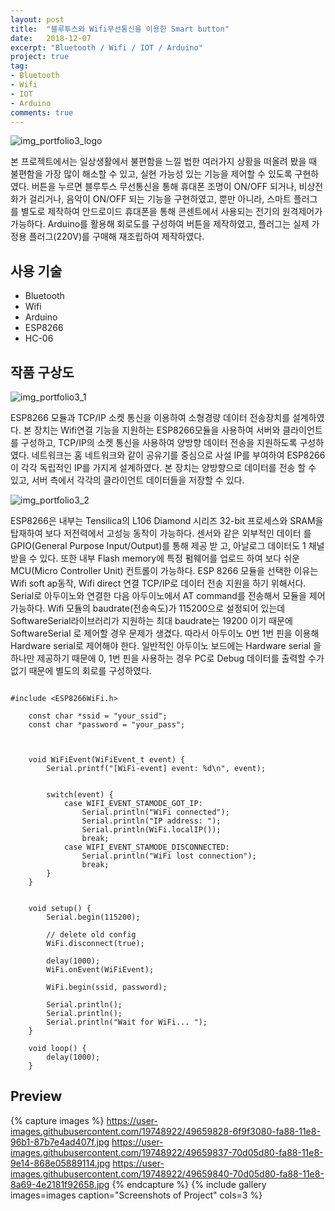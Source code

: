 ```yaml
---
layout: post
title:  "블루투스와 Wifi무선통신을 이용한 Smart button"
date:   2018-12-07
excerpt: "Bluetooth / Wifi / IOT / Arduino"
project: true
tag:
- Bluetooth
- Wifi
- IOT
- Arduino
comments: true
---
```


![img_portfolio3_logo](https://user-images.githubusercontent.com/19748922/49659841-7168f400-fa88-11e8-93b0-000946d2f4ba.jpg)


 본 프로젝트에서는 일상생활에서 불편함을 느낄 법한 여러가지 상황을 떠올려 봤을 때 불편함을 가장 많이 해소할 수 있고, 실현 가능성 있는 기능을 제어할 수 있도록 구현하였다. 버튼을 누르면 블루투스 무선통신을 통해 휴대폰 조명이 ON/OFF 되거나, 비상전화가 걸리거나, 음악이 ON/OFF 되는 기능을 구현하였고, 뿐만 아니라, 스마트 플러그를 별도로 제작하여 안드로이드 휴대폰을 통해 콘센트에서 사용되는 전기의 원격제어가 가능하다. Arduino를 활용해 회로도를 구성하여 버튼을 제작하였고, 플러그는 실제 가정용 플러그(220V)를 구매해 재조립하여 제작하였다.



## 사용 기술
* Bluetooth
* Wifi
* Arduino
* ESP8266
* HC-06


## 작품 구상도

![img_portfolio3_1](https://user-images.githubusercontent.com/19748922/49659824-6e6e0380-fa88-11e8-8b57-206e91a22e40.jpg)


ESP8266 모듈과 TCP/IP 소켓 통신을 이용하여 소형경량 데이터 전송장치를 설계하였다. 본 장치는 Wifi연결 기능을 지원하는 ESP8266모듈을 사용하여 서버와 클라이언트를 구성하고, TCP/IP의 소켓 통신을 사용하여 양방향 데이터 전송을 지원하도록 구성하였다. 네트워크는 홈 네트워크와 같이 공유기를 중심으로 사설 IP를 부여하여 ESP8266이 각각 독립적인 IP를 가지게 설계하였다. 본 장치는 양방향으로 데이터를 전송 할 수 있고, 서버 측에서 각각의 클라이언트 데이터들을 저장할 수 있다.


![img_portfolio3_2](https://user-images.githubusercontent.com/19748922/49659825-6f069a00-fa88-11e8-8af0-4b7bc61b230e.jpg)

ESP8266은 내부는 Tensilica의 L106 Diamond 시리즈 32-bit 프로세스와 SRAM을 탑재하여 보다 저전력에서 고성능 동작이 가능하다. 센서와 같은 외부적인 데이터 를 GPIO(General Purpose Input/Output)를 통해 제공 받 고, 아날로그 데이터도 1 채널 받을 수 있다. 또한 내부 Flash memory에 특정 펌웨어를 업로드 하여 보다 쉬운 MCU(Micro Controller Unit) 컨트롤이 가능하다. ESP 8266 모듈을 선택한 이유는 Wifi soft ap동작, Wifi direct 연결 TCP/IP로 데이터 전송 지원을 하기 위해서다. Serial로 아두이노와 연결한 다음 아두이노에서 AT command를 전송해서 모듈을 제어 가능하다. Wifi 모듈의 baudrate(전송속도)가 115200으로 설정되어 있는데 SoftwareSerial라이브러리가 지원하는 최대 baudrate는 19200 이기 때문에 SoftwareSerial 로 제어할 경우 문제가 생겼다. 따라서 아두이노 0번 1번 핀을 이용해 Hardware serial로 제어해야 한다. 일반적인 아두이노
보드에는 Hardware serial 을 하나만 제공하기 때문에 0, 1번 핀을 사용하는 경우 PC로 Debug 데이터를 출력할 수가 없기 때문에 별도의 회로를 구성하였다.

```

#include <ESP8266WiFi.h>
	
	const char *ssid = "your_ssid";
	const char *password = "your_pass";



	void WiFiEvent(WiFiEvent_t event) {
	    Serial.printf("[WiFi-event] event: %d\n", event);


	    switch(event) {
	        case WIFI_EVENT_STAMODE_GOT_IP:
	            Serial.println("WiFi connected");
	            Serial.println("IP address: ");
	            Serial.println(WiFi.localIP());
	            break;
	        case WIFI_EVENT_STAMODE_DISCONNECTED:
	            Serial.println("WiFi lost connection");
	            break;
	    }
	}


	void setup() {
	    Serial.begin(115200);
	
	    // delete old config
	    WiFi.disconnect(true);

	    delay(1000);
	    WiFi.onEvent(WiFiEvent);
	
	    WiFi.begin(ssid, password);
	
	    Serial.println();
	    Serial.println();
	    Serial.println("Wait for WiFi... ");
	}

	void loop() {
	    delay(1000);
	}

```

## Preview

{% capture images %}
https://user-images.githubusercontent.com/19748922/49659828-6f9f3080-fa88-11e8-96b1-87b7e4ad407f.jpg
https://user-images.githubusercontent.com/19748922/49659837-70d05d80-fa88-11e8-9e14-868e05889114.jpg
https://user-images.githubusercontent.com/19748922/49659840-70d05d80-fa88-11e8-8a69-4e2181f92658.jpg
{% endcapture %}
{% include gallery images=images caption="Screenshots of Project" cols=3 %}



